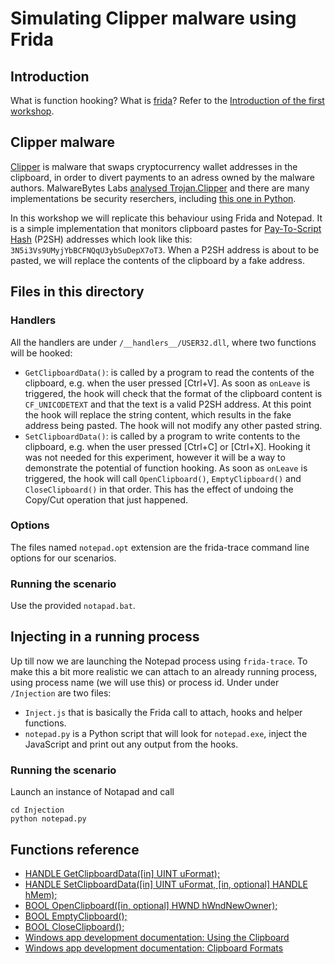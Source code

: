 # Simulating Clipper malware using Frida

## Introduction
What is function hooking? What is [frida](https://frida.re)? Refer to the [Introduction of the first workshop](../lnx-hooking/README.md).

## Clipper malware
[Clipper](https://medium.com/immunefi/the-malware-that-swaps-your-address-and-drains-your-wallet-552915fba542) is malware that swaps cryptocurrency wallet addresses in the clipboard, in order to divert payments to an adress owned by the malware authors. MalwareBytes Labs [analysed Trojan.Clipper](https://blog.malwarebytes.com/detections/trojan-clipper/) and there are many implementations be security reserchers, including [this one in Python](https://github.com/NightfallGT/BTC-Clipper).

In this workshop we will replicate this behaviour using Frida and Notepad. It is a simple implementation that monitors clipboard pastes for [Pay-To-Script Hash](https://en.bitcoinwiki.org/wiki/Pay-to-Script_Hash) (P2SH) addresses which look like this: ```3N5i3Vs9UMyjYbBCFNQqU3ybSuDepX7oT3```. When a P2SH address is about to be pasted, we will replace the contents of the clipboard by a fake address.

## Files in this directory
### Handlers
All the handlers are under ```/__handlers__/USER32.dll```, where two functions will be hooked:

- ```GetClipboardData()```: is called by a program to read the contents of the clipboard, e.g. when the user pressed [Ctrl+V]. As soon as ```onLeave``` is triggered, the hook will check that the format of the clipboard content is ```CF_UNICODETEXT``` and that the text is a valid P2SH address. At this point the hook will replace the string content, which results in the fake address being pasted. The hook will not modify any other pasted string.
- ```SetClipboardData()```: is called by a program to write contents to the clipboard, e.g. when the user pressed [Ctrl+C] or [Ctrl+X]. Hooking it was not needed for this experiment, however it will be a way to demonstrate the potential of function hooking. As soon as ```onLeave``` is triggered, the hook will call ```OpenClipboard()```, ```EmptyClipboard()``` and ```CloseClipboard()``` in that order. This has the effect of undoing the Copy/Cut operation that just happened.

### Options
The files named ```notepad.opt``` extension are the frida-trace command line options for our scenarios.

### Running the scenario
Use the provided ```notapad.bat```.

## Injecting in a running process
Up till now we are launching the Notepad process using ```frida-trace```. To make this a bit more realistic we can attach to an already running process, using process name (we will use this) or process id. Under under ```/Injection``` are two files:
- ```Inject.js``` that is basically the Frida call to attach, hooks and helper functions.
- ```notepad.py``` is a Python script that will look for ```notepad.exe```, inject the JavaScript and print out any output from the hooks.

### Running the scenario
Launch an instance of Notapad and call 
```
cd Injection
python notepad.py
```

## Functions reference
- [HANDLE GetClipboardData([in] UINT uFormat);](https://docs.microsoft.com/en-us/windows/win32/api/winuser/nf-winuser-getclipboarddata)
- [HANDLE SetClipboardData([in] UINT uFormat, [in, optional] HANDLE hMem);](https://docs.microsoft.com/en-us/windows/win32/api/winuser/nf-winuser-setclipboarddata)
- [BOOL OpenClipboard([in, optional] HWND hWndNewOwner);](https://docs.microsoft.com/en-us/windows/win32/api/winuser/nf-winuser-openclipboard)
- [BOOL EmptyClipboard();](https://docs.microsoft.com/en-us/windows/win32/api/winuser/nf-winuser-emptyclipboard)
- [BOOL CloseClipboard();](https://docs.microsoft.com/en-us/windows/win32/api/winuser/nf-winuser-closeclipboard)
- [Windows app development documentation: Using the Clipboard](https://docs.microsoft.com/en-us/windows/win32/dataxchg/using-the-clipboard)
- [Windows app development documentation: Clipboard Formats](https://docs.microsoft.com/en-us/windows/win32/dataxchg/clipboard-formats)
